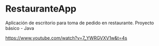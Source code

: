 # RestauranteApp

Aplicación de escritorio para toma de pedido en restaurante.
Proyecto básico - Java 

https://www.youtube.com/watch?v=7_YWRGVXV1w&t=4s
